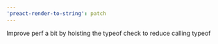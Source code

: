 ```yaml
---
'preact-render-to-string': patch
---
```


Improve perf a bit by hoisting the typeof check to reduce calling typeof

